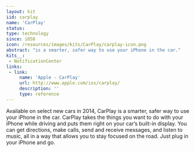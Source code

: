 ```yaml
---
layout: kit
iid: carplay
name: 'CarPlay'
status:
type: technology
since: iOS8
icon: /resources/images/kits/CarPlay/carplay-icon.png
abstract: "is a smarter, safer way to use your iPhone in the car."
kits__:
 - NotificationCenter
links:
 - link:
     name: 'Apple - CarPlay'
     url: http://www.apple.com/ios/carplay/
     description: ''
     type: reference
---
```


Available on select new cars in 2014, CarPlay is a smarter, safer way to use your iPhone in the car. CarPlay takes the things you want to do with your iPhone while driving and puts them right on your car’s built-in display. You can get directions, make calls, send and receive messages, and listen to music, all in a way that allows you to stay focused on the road. Just plug in your iPhone and go.